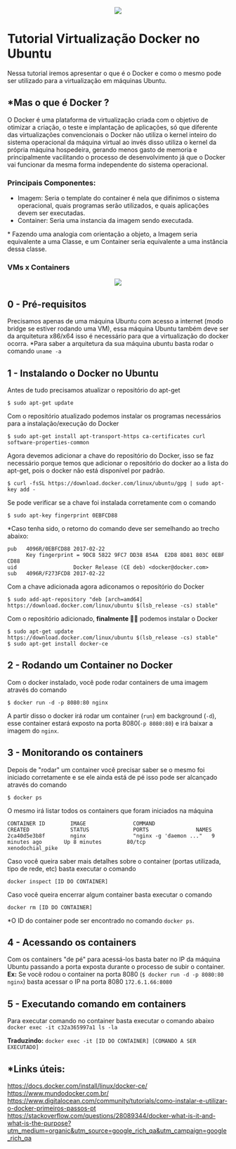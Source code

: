 

<p align="center"><img src="https://cdn.cloudlabs.com.br/wp-content/uploads/2017/07/whale-docker-logo.png"/></p>

# Tutorial Virtualização Docker no Ubuntu
Nessa tutorial iremos apresentar o que é o Docker e como o mesmo pode ser utilizado para a virtualização em máquinas Ubuntu.


## *Mas o que é Docker ?

O Docker é uma plataforma de virtualização criada com o objetivo de otimizar a criação, o teste e implantação de aplicações, só que diferente das virtualizações convencionais o Docker não utiliza o kernel inteiro do sistema operacional da máquina virtual ao invés disso utiliza o kernel da própria máquina hospedeira, gerando menos gasto de memoria e principalmente vacilitando o processo de desenvolvimento já que o Docker vai funcionar da mesma forma independente do sistema operacional.

### Principais Componentes:
- Imagem: Seria o template do container é nela que difinimos o sistema operacional, quais programas serão utilizados, e quais aplicações devem ser executadas.
- Container: Seria uma instancia da imagem sendo executada.

\* Fazendo uma analogia com orientação a objeto, a Imagem seria equivalente a uma Classe, e um Container seria equivalente a uma instância dessa classe.

### VMs x Containers
<p align="center"><img src="https://cloudlightning.eu/wp-content/uploads/2017/01/virtual-containers.jpg"/></p>

## 0 - Pré-requisitos
Precisamos apenas de uma máquina Ubuntu com acesso a internet (modo bridge se estiver rodando uma VM), essa máquina Ubuntu também deve ser da arquitetura x86/x64 isso é necessário para que a virtualização do docker ocorra.
*Para saber a arquitetura da sua máquina ubuntu basta rodar o comando ```uname -a```

## 1 - Instalando o Docker no Ubuntu
Antes de tudo precisamos atualizar o repositório do apt-get
```
$ sudo apt-get update
```
Com o repositório atualizado podemos instalar os programas necessários para a instalação/execução do Docker
```
$ sudo apt-get install apt-transport-https ca-certificates curl software-properties-common
```
Agora devemos adicionar a chave do repositório do Docker, isso se faz necessário porque temos que adicionar o repositório do docker ao a lista do apt-get, pois o docker não está disponível por padrão.
```
$ curl -fsSL https://download.docker.com/linux/ubuntu/gpg | sudo apt-key add -
```
Se pode verificar se a chave foi instalada corretamente com o comando
```
$ sudo apt-key fingerprint 0EBFCD88
```
*Caso tenha sido, o retorno do comando deve ser semelhando ao trecho abaixo:
```
pub   4096R/0EBFCD88 2017-02-22
      Key fingerprint = 9DC8 5822 9FC7 DD38 854A  E2D8 8D81 803C 0EBF CD88
uid                  Docker Release (CE deb) <docker@docker.com>
sub   4096R/F273FCD8 2017-02-22
```
Com a chave adicionada agora adiconamos o repositório do Docker
```
$ sudo add-apt-repository "deb [arch=amd64] https://download.docker.com/linux/ubuntu $(lsb_release -cs) stable"
```
Com o repositório adicionado, **finalmente 🙌🙌** podemos instalar o Docker
```
$ sudo apt-get update
https://download.docker.com/linux/ubuntu $(lsb_release -cs) stable"
$ sudo apt-get install docker-ce
```

## 2 - Rodando um Container no Docker
Com o docker instalado, você pode rodar containers de uma imagem através do comando
```
$ docker run -d -p 8080:80 nginx
```
A partir disso o docker irá rodar um container (``run``) em background (``-d``), esse container estará exposto na porta 8080(``-p 8080:80``) e irá baixar a imagem do ``nginx``.

## 3 - Monitorando os containers
Depois de "rodar" um container você precisar saber se o mesmo foi iniciado corretamente e se ele ainda está de pé isso pode ser alcançado através do comando
```
$ docker ps
```
O mesmo irá listar todos os containers que foram iniciados na máquina
```$ docker ps
CONTAINER ID        IMAGE               COMMAND                  CREATED             STATUS              PORTS               NAMES
2ca40d5e3b8f        nginx               "nginx -g 'daemon ..."   9 minutes ago       Up 8 minutes        80/tcp              xenodochial_pike
```
Caso você queira saber mais detalhes sobre o container (portas utilizada, tipo de rede, etc) basta executar o comando
```
docker inspect [ID DO CONTAINER]
```

Caso você queira encerrar algum container basta executar o comando
```
docker rm [ID DO CONTAINER]
```
*O ID do container pode ser encontrado no comando ``docker ps``.

## 4 - Acessando os containers
Com os containers "de pé" para acessá-los basta bater no IP da máquina Ubuntu passando a porta exposta durante o processo de subir o container.
**Ex:** Se você rodou o container na porta 8080 (``$ docker run -d -p 8080:80 nginx``) basta acessar o IP na porta 8080 ``172.6.1.66:8080``

## 5 - Executando comando em containers
Para executar comando no container basta executar o comando abaixo
``
docker exec -it c32a365997a1 ls -la
``

**Traduzindo:**  ``docker exec -it [ID DO CONTAINER] [COMANDO A SER EXECUTADO]``




## *Links úteis:
https://docs.docker.com/install/linux/docker-ce/
https://www.mundodocker.com.br/
https://www.digitalocean.com/community/tutorials/como-instalar-e-utilizar-o-docker-primeiros-passos-pt
https://stackoverflow.com/questions/28089344/docker-what-is-it-and-what-is-the-purpose?utm_medium=organic&utm_source=google_rich_qa&utm_campaign=google_rich_qa
